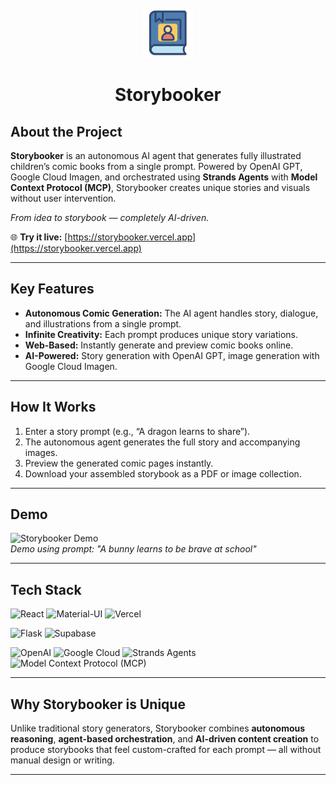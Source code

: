 <br />
<div align="center">
  <a href="https://https://github.com/ryanraen/storybooker">
    <img src="frontend/public/storybooker-icon.png" alt="Logo" width="80" height="80">
  </a>
  <h1 align="center">Storybooker</h1>
</div>

## About the Project

**Storybooker** is an autonomous AI agent that generates fully illustrated children’s comic books from a single prompt. Powered by OpenAI GPT, Google Cloud Imagen, and orchestrated using **Strands Agents** with **Model Context Protocol (MCP)**, Storybooker creates unique stories and visuals without user intervention.  

*From idea to storybook — completely AI-driven.*

🌐 **Try it live:** [https://storybooker.vercel.app](https://storybooker.vercel.app)

---

## Key Features

- **Autonomous Comic Generation:** The AI agent handles story, dialogue, and illustrations from a single prompt.  
- **Infinite Creativity:** Each prompt produces unique story variations.  
- **Web-Based:** Instantly generate and preview comic books online.  
- **AI-Powered:** Story generation with OpenAI GPT, image generation with Google Cloud Imagen.  

---

## How It Works

1. Enter a story prompt (e.g., “A dragon learns to share”).  
2. The autonomous agent generates the full story and accompanying images.  
3. Preview the generated comic pages instantly.  
4. Download your assembled storybook as a PDF or image collection.  

---

## Demo

![Storybooker Demo](frontend/public/storybook-preview.png)  
*Demo using prompt: "A bunny learns to be brave at school"*

---

## Tech Stack

![React](https://img.shields.io/badge/React-61DAFB?style=for-the-badge&logo=react&logoColor=black)
![Material-UI](https://img.shields.io/badge/Material--UI-0081CB?style=for-the-badge&logo=mui&logoColor=white)
![Vercel](https://img.shields.io/badge/Vercel-000000?style=for-the-badge&logo=vercel&logoColor=white)

![Flask](https://img.shields.io/badge/Flask-000000?style=for-the-badge&logo=flask&logoColor=white)
![Supabase](https://img.shields.io/badge/Supabase-3ECF8E?style=for-the-badge&logo=supabase&logoColor=white)

![OpenAI](https://img.shields.io/badge/OpenAI-412991?style=for-the-badge&logo=openai&logoColor=white)
![Google Cloud](https://img.shields.io/badge/Google%20Cloud-4285F4?style=for-the-badge&logo=googlecloud&logoColor=white)
![Strands Agents](https://img.shields.io/badge/Strands%20Agents-FF6F61?style=for-the-badge&logo=strands-agents&logoColor=white)
![Model Context Protocol (MCP)](https://img.shields.io/badge/MCP-6C63FF?style=for-the-badge&logo=modelcontextprotocol&logoColor=white)




---

## Why Storybooker is Unique

Unlike traditional story generators, Storybooker combines **autonomous reasoning**, **agent-based orchestration**, and **AI-driven content creation** to produce storybooks that feel custom-crafted for each prompt — all without manual design or writing.

---

<!--

## Contributing

Contributions are welcome! Fork the repo, create a feature branch, and submit a pull request.  

--- -->

<!-- ## License

MIT License -->

